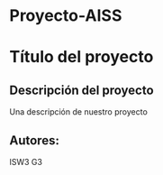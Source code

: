 # Proyecto-AISS

Título del proyecto
===================



Descripción del proyecto
------------------------

Una descripción de nuestro proyecto



Autores:
-------

ISW3 G3 
